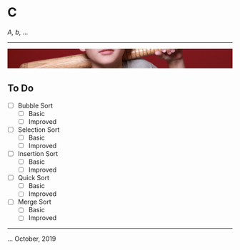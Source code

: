# C
_A, b, ..._

---

![Banner](../media/c.jpg)

## To Do

- [ ] Bubble Sort
  - [ ] Basic
  - [ ] Improved
- [ ] Selection Sort
  - [ ] Basic
  - [ ] Improved
- [ ] Insertion Sort
  - [ ] Basic
  - [ ] Improved
- [ ] Quick Sort
  - [ ] Basic
  - [ ] Improved
- [ ] Merge Sort
  - [ ] Basic
  - [ ] Improved

---

... October, 2019